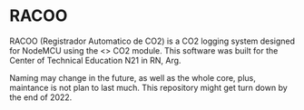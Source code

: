 # RACOO
 RACOO (Registrador Automatico de CO2) is a CO2 logging system designed for NodeMCU using the <> CO2 module. This software was built for the Center of Technical Education N21 in RN, Arg.
 
 Naming may change in the future, as well as the whole core, plus, maintance is not plan to last much. This repository might get turn down by the end of 2022.
